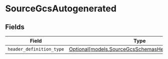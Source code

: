 # SourceGcsAutogenerated


## Fields

| Field                                                                                                      | Type                                                                                                       | Required                                                                                                   | Description                                                                                                |
| ---------------------------------------------------------------------------------------------------------- | ---------------------------------------------------------------------------------------------------------- | ---------------------------------------------------------------------------------------------------------- | ---------------------------------------------------------------------------------------------------------- |
| `header_definition_type`                                                                                   | [Optional[models.SourceGcsSchemasHeaderDefinitionType]](../models/sourcegcsschemasheaderdefinitiontype.md) | :heavy_minus_sign:                                                                                         | N/A                                                                                                        |